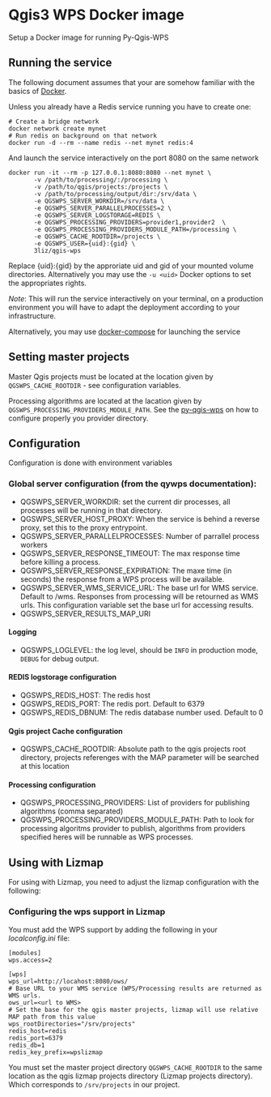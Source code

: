 # Qgis3 WPS Docker image

Setup a Docker image for running Py-Qgis-WPS

## Running the service

The following document assumes that your are somehow familiar with the basics of [Docker](https://docs.docker.com/).

Unless you already have a Redis service running you have to create one:
```
# Create a bridge network
docker network create mynet
# Run redis on background on that network
docker run -d --rm --name redis --net mynet redis:4 
```

And launch the service interactively  on the port 8080 on the same network

```
docker run -it --rm -p 127.0.0.1:8080:8080 --net mynet \
       -v /path/to/processing/:/processing \
       -v /path/to/qgis/projects:/projects \
       -v /path/to/processing/output/dir:/srv/data \
       -e QGSWPS_SERVER_WORKDIR=/srv/data \
       -e QGSWPS_SERVER_PARALLELPROCESSES=2 \
       -e QGSWPS_SERVER_LOGSTORAGE=REDIS \
       -e QGSWPS_PROCESSING_PROVIDERS=provider1,provider2  \
       -e QGSWPS_PROCESSING_PROVIDERS_MODULE_PATH=/processing \
       -e QGSWPS_CACHE_ROOTDIR=/projects \
       -e QGSWPS_USER={uid}:{gid} \
       3liz/qgis-wps
```

Replace {uid}:{gid} by the approriate uid and gid of your mounted volume directories. Alternatively you may use the
`-u <uid>` Docker options to set the appropriates rights.

*Note*: This will run the service interactively on your terminal, on a production environment you will have 
to adapt the deployment according to your infrastructure.


Alternatively, you may use [docker-compose](https://docs.docker.com/compose/) for launching the service


## Setting master projects

Master Qgis projects must be located at the location given by  `QGSWPS_CACHE_ROOTDIR` - see configuration variables.

Processing algorithms are located at the lacation given by `QGSWPS_PROCESSING_PROVIDERS_MODULE_PATH`. 
See the [py-qgis-wps](https://py-qgis-wps.readthedocs.io/en/latest/qgisprocessing.html#exposing-processing-algorithms) on how to configure properly you provider directory.

## Configuration 

Configuration is done with environment variables 

### Global server configuration (from the qywps documentation):

- QGSWPS\_SERVER\_WORKDIR: set the current dir processes, all processes will be running in that directory.
- QGSWPS\_SERVER\_HOST\_PROXY: When the service is behind a reverse proxy, set this to the proxy entrypoint.
- QGSWPS\_SERVER\_PARALLELPROCESSES: Number of parrallel process workers 
- QGSWPS\_SERVER\_RESPONSE\_TIMEOUT: The max response time before killing a process.
- QGSWPS\_SERVER\_RESPONSE\_EXPIRATION: The maxe time (in seconds) the response from a WPS process will be available.
- QGSWPS\_SERVER\_WMS\_SERVICE\_URL: The base url for WMS service. Default to <hosturl>/wms. Responses from processing will
be retourned as WMS urls. This configuration variable set the base url for accessing results.
- QGSWPS\_SERVER\_RESULTS\_MAP\_URI

#### Logging

- QGSWPS\_LOGLEVEL: the log level, should be `INFO` in production mode, `DEBUG` for debug output. 

#### REDIS logstorage configuration

- QGSWPS\_REDIS\_HOST: The redis host
- QGSWPS\_REDIS\_PORT: The redis port. Default to 6379
- QGSWPS\_REDIS\_DBNUM: The redis database number used. Default to 0


#### Qgis project Cache configuration

- QGSWPS\_CACHE\_ROOTDIR: Absolute path to the qgis projects root directory, projects referenges with the MAP parameter will be searched at this location

#### Processing configuration

- QGSWPS\_PROCESSING\_PROVIDERS: List of providers for publishing algorithms (comma separated)
- QGSWPS\_PROCESSING\_PROVIDERS\_MODULE\_PATH: Path to look for processing algoritms provider to publish, algorithms from providers specified heres will be runnable as WPS processes.


## Using with Lizmap

For using with Lizmap,  you need to adjust the lizmap configuration with the following:

### Configuring the wps support in Lizmap

You must add the WPS support by adding the following in your *localconfig.ini* file:

```
[modules]
wps.access=2

[wps]
wps_url=http://locahost:8080/ows/
# Base URL to your WMS service (WPS/Processing results are returned as WMS urls.
ows_url=<url to WMS>
# Set the base for the qgis master projects, lizmap will use relative MAP path from this value
wps_rootDirectories="/srv/projects"
redis_host=redis 
redis_port=6379
redis_db=1
redis_key_prefix=wpslizmap

```

You must  set the master project directory `QGSWPS_CACHE_ROOTDIR` to the same location as the qgis lizmap
projects directory (Lizmap projects directory). Which corresponds to `/srv/projects` in our project.




